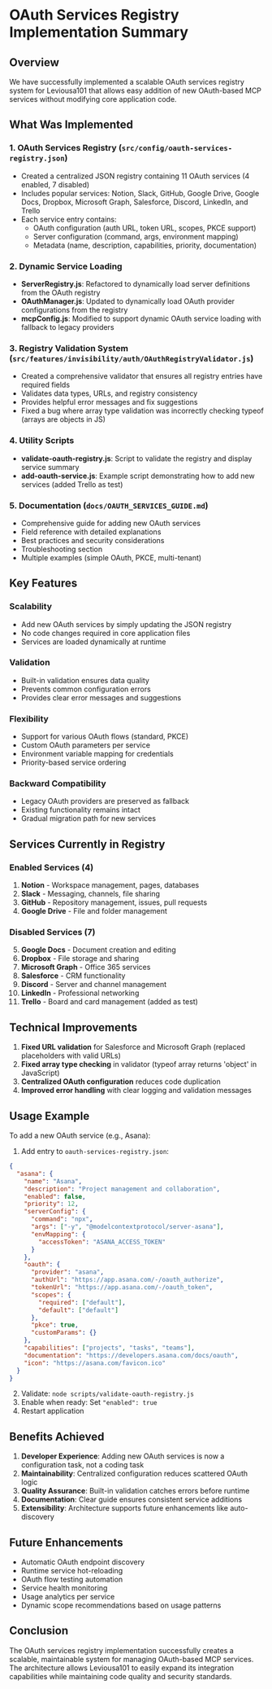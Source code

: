 # OAuth Services Registry Implementation Summary

## Overview

We have successfully implemented a scalable OAuth services registry system for Leviousa101 that allows easy addition of new OAuth-based MCP services without modifying core application code.

## What Was Implemented

### 1. OAuth Services Registry (`src/config/oauth-services-registry.json`)
- Created a centralized JSON registry containing 11 OAuth services (4 enabled, 7 disabled)
- Includes popular services: Notion, Slack, GitHub, Google Drive, Google Docs, Dropbox, Microsoft Graph, Salesforce, Discord, LinkedIn, and Trello
- Each service entry contains:
  - OAuth configuration (auth URL, token URL, scopes, PKCE support)
  - Server configuration (command, args, environment mapping)
  - Metadata (name, description, capabilities, priority, documentation)

### 2. Dynamic Service Loading
- **ServerRegistry.js**: Refactored to dynamically load server definitions from the OAuth registry
- **OAuthManager.js**: Updated to dynamically load OAuth provider configurations from the registry
- **mcpConfig.js**: Modified to support dynamic OAuth service loading with fallback to legacy providers

### 3. Registry Validation System (`src/features/invisibility/auth/OAuthRegistryValidator.js`)
- Created a comprehensive validator that ensures all registry entries have required fields
- Validates data types, URLs, and registry consistency
- Provides helpful error messages and fix suggestions
- Fixed a bug where array type validation was incorrectly checking typeof (arrays are objects in JS)

### 4. Utility Scripts
- **validate-oauth-registry.js**: Script to validate the registry and display service summary
- **add-oauth-service.js**: Example script demonstrating how to add new services (added Trello as test)

### 5. Documentation (`docs/OAUTH_SERVICES_GUIDE.md`)
- Comprehensive guide for adding new OAuth services
- Field reference with detailed explanations
- Best practices and security considerations
- Troubleshooting section
- Multiple examples (simple OAuth, PKCE, multi-tenant)

## Key Features

### Scalability
- Add new OAuth services by simply updating the JSON registry
- No code changes required in core application files
- Services are loaded dynamically at runtime

### Validation
- Built-in validation ensures data quality
- Prevents common configuration errors
- Provides clear error messages and suggestions

### Flexibility
- Support for various OAuth flows (standard, PKCE)
- Custom OAuth parameters per service
- Environment variable mapping for credentials
- Priority-based service ordering

### Backward Compatibility
- Legacy OAuth providers are preserved as fallback
- Existing functionality remains intact
- Gradual migration path for new services

## Services Currently in Registry

### Enabled Services (4)
1. **Notion** - Workspace management, pages, databases
2. **Slack** - Messaging, channels, file sharing
3. **GitHub** - Repository management, issues, pull requests
4. **Google Drive** - File and folder management

### Disabled Services (7)
5. **Google Docs** - Document creation and editing
6. **Dropbox** - File storage and sharing
7. **Microsoft Graph** - Office 365 services
8. **Salesforce** - CRM functionality
9. **Discord** - Server and channel management
10. **LinkedIn** - Professional networking
11. **Trello** - Board and card management (added as test)

## Technical Improvements

1. **Fixed URL validation** for Salesforce and Microsoft Graph (replaced placeholders with valid URLs)
2. **Fixed array type checking** in validator (typeof array returns 'object' in JavaScript)
3. **Centralized OAuth configuration** reduces code duplication
4. **Improved error handling** with clear logging and validation messages

## Usage Example

To add a new OAuth service (e.g., Asana):

1. Add entry to `oauth-services-registry.json`:
```json
{
  "asana": {
    "name": "Asana",
    "description": "Project management and collaboration",
    "enabled": false,
    "priority": 12,
    "serverConfig": {
      "command": "npx",
      "args": ["-y", "@modelcontextprotocol/server-asana"],
      "envMapping": {
        "accessToken": "ASANA_ACCESS_TOKEN"
      }
    },
    "oauth": {
      "provider": "asana",
      "authUrl": "https://app.asana.com/-/oauth_authorize",
      "tokenUrl": "https://app.asana.com/-/oauth_token",
      "scopes": {
        "required": ["default"],
        "default": ["default"]
      },
      "pkce": true,
      "customParams": {}
    },
    "capabilities": ["projects", "tasks", "teams"],
    "documentation": "https://developers.asana.com/docs/oauth",
    "icon": "https://asana.com/favicon.ico"
  }
}
```

2. Validate: `node scripts/validate-oauth-registry.js`
3. Enable when ready: Set `"enabled": true`
4. Restart application

## Benefits Achieved

1. **Developer Experience**: Adding new OAuth services is now a configuration task, not a coding task
2. **Maintainability**: Centralized configuration reduces scattered OAuth logic
3. **Quality Assurance**: Built-in validation catches errors before runtime
4. **Documentation**: Clear guide ensures consistent service additions
5. **Extensibility**: Architecture supports future enhancements like auto-discovery

## Future Enhancements

- Automatic OAuth endpoint discovery
- Runtime service hot-reloading
- OAuth flow testing automation
- Service health monitoring
- Usage analytics per service
- Dynamic scope recommendations based on usage patterns

## Conclusion

The OAuth services registry implementation successfully creates a scalable, maintainable system for managing OAuth-based MCP services. The architecture allows Leviousa101 to easily expand its integration capabilities while maintaining code quality and security standards. 